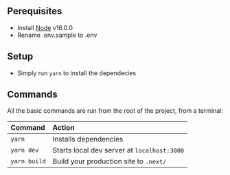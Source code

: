 ## Perequisites

- Install [Node](https://nodejs.dev/en/download/) v16.0.0
- Rename .env.sample to .env

## Setup

- Simply run `yarn` to install the dependecies

## Commands

All the basic commands are run from the root of the project, from a terminal:

| Command      | Action                                      |
| :----------- | :------------------------------------------ |
| `yarn`       | Installs dependencies                       |
| `yarn dev`   | Starts local dev server at `localhost:3000` |
| `yarn build` | Build your production site to `.next/`      |
